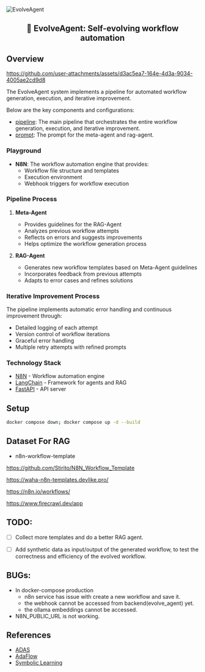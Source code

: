 ![EvolveAgent](./assets/cover.jpeg)

<h2>
    <p align="center">
    🤖 EvolveAgent: Self-evolving workflow automation
    </p>
</h2>

## Overview

https://github.com/user-attachments/assets/d3ac5ea7-164e-4d3a-9034-4005ae2cd9d8

The EvolveAgent system implements a pipeline for automated workflow generation, execution, and iterative improvement.

Below are the key components and configurations:

- [pipeline](evolve_agent/agents/core.py#L193): The main pipeline that orchestrates the entire workflow generation, execution, and iterative improvement.
- [prompt](evolve_agent/agents/prompt.py): The prompt for the meta-agent and rag-agent.

### Playground

- **N8N**: The workflow automation engine that provides:
  - Workflow file structure and templates
  - Execution environment
  - Webhook triggers for workflow execution

### Pipeline Process

1. **Meta-Agent**
    - Provides guidelines for the RAG-Agent
    - Analyzes previous workflow attempts
    - Reflects on errors and suggests improvements
    - Helps optimize the workflow generation process

2. **RAG-Agent**
    - Generates new workflow templates based on Meta-Agent guidelines
    - Incorporates feedback from previous attempts
    - Adapts to error cases and refines solutions

### Iterative Improvement Process

The pipeline implements automatic error handling and continuous improvement through:
- Detailed logging of each attempt
- Version control of workflow iterations
- Graceful error handling
- Multiple retry attempts with refined prompts

### Technology Stack

- [N8N](https://n8n.io/) - Workflow automation engine
- [LangChain](https://www.langchain.com/) - Framework for agents and RAG
- [FastAPI](https://fastapi.tiangolo.com/) - API server

## Setup

```bash
docker compose down; docker compose up -d --build
```

## Dataset For RAG

- n8n-workflow-template

https://github.com/Stirito/N8N_Workflow_Template

https://waha-n8n-templates.devlike.pro/

https://n8n.io/workflows/

https://www.firecrawl.dev/app

## TODO:

- [ ] Collect more templates and do a better RAG agent.

- [ ] Add synthetic data as input/output of the generated workflow, to test the correctness and efficiency of the evolved workflow.

## BUGs:

- In docker-compose production
  - n8n service has issue with create a new workflow and save it.
  - the webhook cannot be accessed from backend(evolve_agent) yet.
  - the ollama embeddings cannot be accessed.
- N8N_PUBLIC_URL is not working.

## References

- [ADAS](https://github.com/ShengranHu/ADAS)
- [AdaFlow](https://github.com/SylphAI-Inc/AdalFlow)
- [Symbolic Learning](https://github.com/aiwaves-cn/agents)
